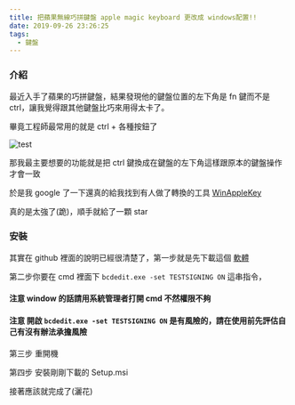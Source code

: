 ```yaml
---
title: 把蘋果無線巧拼鍵盤 apple magic keyboard 更改成 windows配置!!
date: 2019-09-26 23:26:25
tags: 
  - 鍵盤
---
```

### 介紹
最近入手了蘋果的巧拼鍵盤，結果發現他的鍵盤位置的左下角是 fn 鍵而不是 ctrl，讓我覺得跟其他鍵盤比巧來用得太卡了。

畢竟工程師最常用的就是 ctrl + 各種按鈕了  

<!--more-->

![test](https://store.storeimages.cdn-apple.com/8756/as-images.apple.com/is/MLA22CH?wid=572&hei=572&fmt=jpeg&qlt=95&op_usm=0.5,0.5&.v=1496100487492)  

那我最主要想要的功能就是把 ctrl 鍵換成在鍵盤的左下角這樣跟原本的鍵盤操作才會一致  

於是我 google 了一下還真的給我找到有人做了轉換的工具 [WinAppleKey](https://github.com/samartzidis/WinAppleKey)  

真的是太強了(跪)，順手就給了一顆 star

### 安裝

其實在 github 裡面的說明已經很清楚了，第一步就是先下載這個 [軟體](https://github.com/samartzidis/WinAppleKey/releases)

第二步你要在 cmd 裡面下 `bcdedit.exe -set TESTSIGNING ON` 這串指令， 

#### **注意** window 的話請用系統管理者打開 cmd 不然權限不夠 

#### **注意** 開啟 `bcdedit.exe -set TESTSIGNING ON` 是有風險的，請在使用前先評估自己有沒有辦法承擔風險

第三步 重開機

第四步 安裝剛剛下載的 Setup.msi

接著應該就完成了(灑花)
